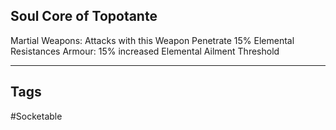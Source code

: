 ## Soul Core of Topotante
Martial Weapons: Attacks with this Weapon Penetrate 15% Elemental Resistances
Armour: 15% increased Elemental Ailment Threshold

---
## Tags
#Socketable
